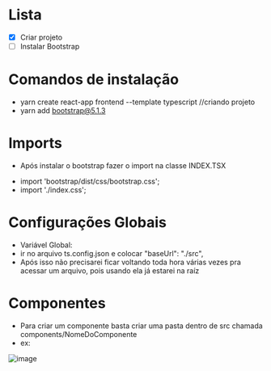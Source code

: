# Lista

- [x] Criar projeto
- [ ] Instalar Bootstrap

# Comandos de instalação
- yarn create react-app frontend --template typescript //criando projeto
- yarn add bootstrap@5.1.3


# Imports
- Após instalar o bootstrap fazer o import na classe INDEX.TSX
* import 'bootstrap/dist/css/bootstrap.css';
* import './index.css';

# Configurações Globais
- Variável Global: 
- ir no arquivo ts.config.json e colocar "baseUrl": "./src",
- Após isso não precisarei ficar voltando toda hora várias vezes pra acessar um arquivo, pois usando ela já estarei na raíz

# Componentes
- Para criar um componente basta criar uma pasta dentro de src chamada components/NomeDoComponente
- ex: 

 ![image](https://user-images.githubusercontent.com/71105466/156689729-7e32a4d5-1a1e-445b-9841-fb66fd7992ab.png)

